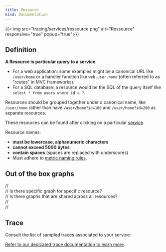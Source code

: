 ```yaml
---
title: Resource
kind: Documentation
---
```


{{< img src="tracing/services/ressource.png" alt="Ressource" responsive="true" popup="true">}}

## Definition

**A Resource is particular query to a service**.  

* For a web application: some examples might be a canonical URL like `/user/home` or a handler function like `web.user.home` (often referred to as "routes" in MVC frameworks).  
* For a SQL database: a resource would be the SQL of the query itself like `select * from users where id = ?`.

Resources should be grouped together under a canonical name, like `/user/home` rather than have `/user/home?id=100` and `/user/home?id=200` as separate resources.

These resources can be found after clicking on a particular [service](/tracing/services/#resource).

Resource names: 

* **must be lowercase, alphanumeric characters**
* **cannot exceed 5000 bytes**
* **contain spaces** (spaces are replaced with underscores)
* Must adhere to [metric naming rules](/developers/metrics/).

## Out of the box graphs

//  
// Is there specific graph for specific resource?  
// Is there graphs that are shared across all resources?  
//  
//  


## Trace

Consult the list of sampled traces associated to your service:

[Refer to our dedicated trace documentation to learn more](/tracing/services/trace).